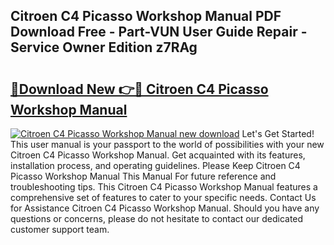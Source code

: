 ## Citroen C4 Picasso Workshop Manual PDF Download Free - Part-VUN User Guide Repair - Service Owner Edition z7RAg

# <h2><a href="http://cf18167.oget.top/?id=Citroen+C4+Picasso+Workshop+Manual">🔗Download New 👉🔴 Citroen C4 Picasso Workshop Manual</a></h2>

[![Citroen C4 Picasso Workshop Manual new download](https://i.imgur.com/5g1atiW.png)](http://cf18167.oget.top/?id=Citroen+C4+Picasso+Workshop+Manual)
Let's Get Started! This user manual is your passport to the world of possibilities with your new Citroen C4 Picasso Workshop Manual. Get acquainted with its features, installation process, and operating guidelines. Please Keep Citroen C4 Picasso Workshop Manual This Manual For future reference and troubleshooting tips. This Citroen C4 Picasso Workshop Manual features a comprehensive set of features to cater to your specific needs. Contact Us for Assistance Citroen C4 Picasso Workshop Manual. Should you have any questions or concerns, please do not hesitate to contact our dedicated customer support team.
